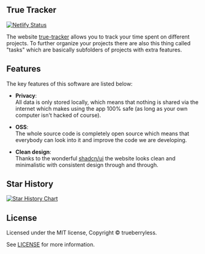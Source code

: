 ## True Tracker

[![Netlify Status](https://api.netlify.com/api/v1/badges/d0f3fc08-770b-47a2-a25d-49286fbfb12d/deploy-status)](https://app.netlify.com/projects/true-tracker/deploys)

The website [true-tracker](https://true-tracker.trueberryless.org) allows you to track your time spent on different projects. To further organize your projects there are also this thing called "tasks" which are basically subfolders of projects with extra features.

## Features

The key features of this software are listed below:

-   **Privacy**:  
    All data is only stored locally, which means that nothing is shared via the internet which makes using the app 100% safe (as long as your own computer isn't hacked of course).

-   **OSS**:  
    The whole source code is completely open source which means that everybody can look into it and improve the code we are developing.

-   **Clean design**:  
    Thanks to the wonderful [shadcn/ui](https://ui.shadcn.com/) the website looks clean and minimalistic with consistent design through and through.

## Star History

<a href="https://star-history.com/#trueberryless-org/true-tracker&Date">
 <picture>
   <source media="(prefers-color-scheme: dark)" srcset="https://api.star-history.com/svg?repos=trueberryless-org/true-tracker&type=Date&theme=dark" />
   <source media="(prefers-color-scheme: light)" srcset="https://api.star-history.com/svg?repos=trueberryless-org/true-tracker&type=Date" />
   <img alt="Star History Chart" src="https://api.star-history.com/svg?repos=trueberryless-org/true-tracker&type=Date" />
 </picture>
</a>

## License

Licensed under the MIT license, Copyright © trueberryless.

See [LICENSE](/LICENSE) for more information.
